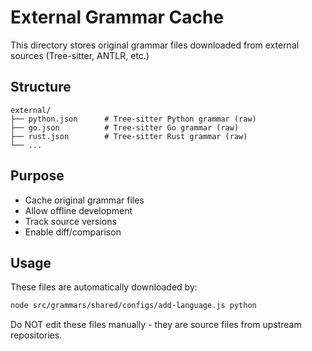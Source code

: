 # External Grammar Cache

This directory stores original grammar files downloaded from external sources (Tree-sitter, ANTLR, etc.)

## Structure

```
external/
├── python.json      # Tree-sitter Python grammar (raw)
├── go.json          # Tree-sitter Go grammar (raw)
├── rust.json        # Tree-sitter Rust grammar (raw)
└── ...
```

## Purpose

- Cache original grammar files
- Allow offline development
- Track source versions
- Enable diff/comparison

## Usage

These files are automatically downloaded by:

```bash
node src/grammars/shared/configs/add-language.js python
```

Do NOT edit these files manually - they are source files from upstream repositories.
